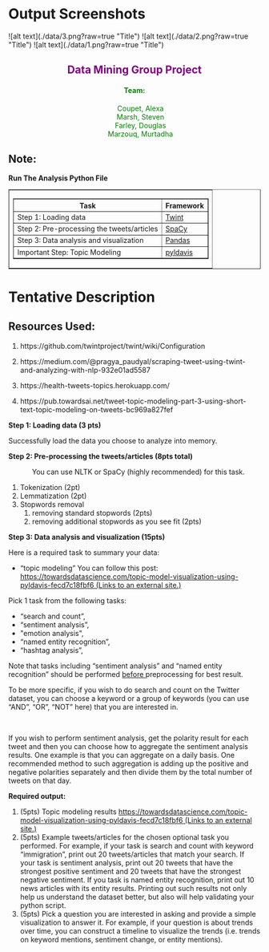 <h1> Output Screenshots</h1> 
![alt text](./data/3.png?raw=true "Title")
![alt text](./data/2.png?raw=true "Title")
![alt text](./data/1.png?raw=true "Title")


<h2 style="color: purple; text-align:center">Data Mining Group Project </h2>

<h4 style="color: green; text-align:center"><b>Team:</b></h4>
<div >
<ol  style="color: green; text-align:center; list-style:none">
<li>
Coupet, Alexa
</li>
<li>
Marsh, Steven
</li>
<li>
Farley, Douglas</li>
<li>
                    Marzouq, Murtadha 
</li>
</ol>                    
</div>




<h2>Note:</h2> <b> Run The Analysis Python File</b>

 <table border="1" width = "100%">                    <tr>             <td>                <table border = "1" width = "100%">                   <tr>                      <th>Task</th>                      <th>Framework</th>                   </tr>                   <tr>                      <td>Step 1: Loading data</td>                      <td><a href="https://github.com/twintproject/twint">Twint</a></td>                   </tr>                   <tr>                      <td>Step 2: Pre-processing the tweets/articles </td>                      <td><a href="https://spacy.io/usage/v3-2">SpaCy</a></td>   
 <tr>
 <td> Step 3: Data analysis and visualization</td> 
  <td><a href="https://pandas.pydata.org/">Pandas</a></td> 
    <tr>
   <td> Important Step: Topic Modeling</td> 
  <td><a href="https://scikit-learn.org/stable/model_selection.html#model-selection/">pyldavis</a></td> 
         </tr>      
 </tr>
 </tr>                </table>             </td>          </tr>                 </table>

<div class="show-content user_content clearfix enhanced">
  <h1 class="page-title">Tentative Description</h1>
  
  
<h2><b>Resources Used:</b></h2>
<ol>
<li>
<p> https://github.com/twintproject/twint/wiki/Configuration </p>
</li>
<li>
<p>https://medium.com/@pragya_paudyal/scraping-tweet-using-twint-and-analyzing-with-nlp-932e01ad5587</p>
</li>

<li>
<p> https://health-tweets-topics.herokuapp.com/ </p>
</li>

<li>
<p> https://pub.towardsai.net/tweet-topic-modeling-part-3-using-short-text-topic-modeling-on-tweets-bc969a827fef </p>
</li>

  </ol>
<p><strong>Step 1: Loading data (3 pts)</strong></p>
<p>Successfully load the data you choose to analyze into memory.</p>
<p><strong>Step 2: Pre-processing the tweets/articles (8pts total)</strong></p>
<p>&nbsp;&nbsp;&nbsp;&nbsp;&nbsp;&nbsp;&nbsp;&nbsp;&nbsp;&nbsp;&nbsp; You can use NLTK or SpaCy (highly recommended) for this task.</p>
<ol>
<li>Tokenization (2pt)</li>
<li>Lemmatization (2pt)</li>
<li>Stopwords removal
<ol>
<li>removing standard stopwords (2pts)</li>
<li>removing additional stopwords as you see fit (2pts)</li>
</ol>
</li>
</ol>
<p><strong>Step 3: Data analysis and visualization (15pts)</strong></p>
<p>Here is a required task to summary your data:</p>
<ul>
<li>“topic modeling” You can follow this post: <a href="https://towardsdatascience.com/topic-model-visualization-using-pyldavis-fecd7c18fbf6" target="_blank" class="external" rel="noreferrer noopener"><span>https://towardsdatascience.com/topic-model-visualization-using-pyldavis-fecd7c18fbf6</span><span aria-hidden="true" class="ui-icon ui-icon-extlink ui-icon-inline" title="Links to an external site."></span><span class="screenreader-only">&nbsp;(Links to an external site.)</span></a>&nbsp;</li>
</ul>
<p>Pick 1 task from the following tasks:&nbsp;</p>
<ul>
<li>“search and count”,</li>
<li>“sentiment analysis”,</li>
<li>"emotion analysis",</li>
<li>“named entity recognition”,</li>
<li>“hashtag analysis”,&nbsp;</li>
</ul>
<p>Note that tasks including “sentiment analysis” and “named entity recognition” should be performed<span>&nbsp;</span><u>before&nbsp;</u>preprocessing for best result.</p>
<p>To be more specific, if you wish to do search and count on the Twitter dataset, you can choose a keyword or a group of keywords (you can use “AND”, “OR”, “NOT” here) that you are interested in.</p>
<p>&nbsp;</p>
<p>If you wish to perform sentiment analysis, get the polarity result for each tweet and then you can choose how to aggregate the sentiment analysis results. One example is that you can aggregate on a daily basis. One recommended method to such aggregation is adding up the positive and negative polarities separately and then divide them by the total number of tweets on that day.</p>
<p><strong>Required output:</strong></p>
<ol>
<li>(5pts) Topic modeling results <a href="https://towardsdatascience.com/topic-model-visualization-using-pyldavis-fecd7c18fbf6" target="_blank" class="external" rel="noreferrer noopener"><span>https://towardsdatascience.com/topic-model-visualization-using-pyldavis-fecd7c18fbf6</span><span aria-hidden="true" class="ui-icon ui-icon-extlink ui-icon-inline" title="Links to an external site."></span><span class="screenreader-only">&nbsp;(Links to an external site.)</span></a> &nbsp;</li>
<li>(5pts) Example tweets/articles for the chosen optional task you performed. For example, if your task is search and count with keyword “immigration”, print out 20 tweets/articles that match your search. If your task is sentiment analysis, print out 20 tweets that have the strongest positive sentiment and 20 tweets that have the strongest negative sentiment. If you task is named entity recognition, print out 10 news articles with its entity results. Printing out such results not only help us understand the dataset better, but also will help validating your python script.</li>
<li><span>(5pts) Pick a question you are interested in asking and provide a simple visualization to answer it. For example, if your question is about trends over time, you can construct a timeline to visualize the trends (i.e. trends on keyword mentions, sentiment change, or entity mentions).</span></li>
</ol>
  
</div>
